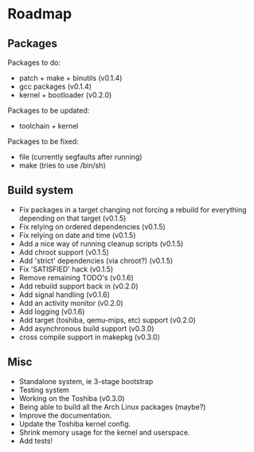 # Roadmap #

## Packages ##

Packages to do:
- patch + make + binutils (v0.1.4)
- gcc packages (v0.1.4)
- kernel + bootloader (v0.2.0)

Packages to be updated:
- toolchain + kernel

Packages to be fixed:
- file (currently segfaults after running)
- make (tries to use /bin/sh)


## Build system ##

- Fix packages in a target changing not forcing a rebuild for everything
  depending on that target (v0.1.5)
- Fix relying on ordered dependencies (v0.1.5)
- Fix relying on date and time (v0.1.5)
- Add a nice way of running cleanup scripts (v0.1.5)
- Add chroot support (v0.1.5)
- Add 'strict' dependencies (via chroot?) (v0.1.5)
- Fix 'SATISFIED' hack (v0.1.5)
- Remove remaining TODO's (v0.1.6)
- Add rebuild support back in (v0.2.0)
- Add signal handling (v0.1.6)
- Add an activity monitor (v0.2.0)
- Add logging (v0.1.6)
- Add target (toshiba, qemu-mips, etc) support (v0.2.0)
- Add asynchronous build support (v0.3.0)
- cross compile support in makepkg (v0.3.0)


## Misc ##

- Standalone system, ie 3-stage bootstrap
- Testing system
- Working on the Toshiba (v0.3.0)
- Being able to build all the Arch Linux packages (maybe?)
- Improve the documentation.
- Update the Toshiba kernel config.
- Shrink memory usage for the kernel and userspace.
- Add tests!

